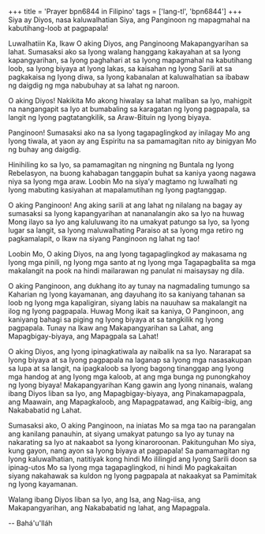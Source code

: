 +++
title = 'Prayer bpn6844 in Filipino'
tags = ['lang-tl', 'bpn6844']
+++
Siya ay Diyos, nasa kaluwalhatian Siya, ang Panginoon ng mapagmahal na kabutihang-loob at pagpapala!

Luwalhatiin Ka, Ikaw O aking Diyos, ang Panginoong Makapangyarihan sa lahat. Sumasaksi ako sa Iyong walang hanggang kakayahan at sa Iyong kapangyarihan, sa Iyong paghahari at sa Iyong mapagmahal na kabutihang loob, sa Iyong biyaya at Iyong lakas, sa kaisahan ng Iyong Sarili at sa pagkakaisa ng Iyong diwa, sa Iyong kabanalan at kaluwalhatian sa ibabaw ng daigdig ng mga nabubuhay at sa lahat ng naroon.

O aking Diyos! Nakikita Mo akong hiwalay sa lahat maliban sa Iyo, mahigpit na nangangapit sa Iyo at bumabaling sa karagatan ng Iyong pagpapala, sa langit ng Iyong pagtatangkilik, sa Araw-Bituin ng Iyong biyaya. 

Panginoon! Sumasaksi ako na sa Iyong tagapaglingkod ay inilagay Mo ang Iyong tiwala, at yaon ay ang Espiritu na sa pamamagitan nito ay binigyan Mo ng buhay ang daigdig.

Hinihiling ko sa Iyo, sa pamamagitan ng ningning ng Buntala ng Iyong Rebelasyon, na buong kahabagan tanggapin buhat sa kaniya yaong nagawa niya sa Iyong mga araw. Loobin Mo na siya’y magtamo ng luwalhati ng Iyong mabuting kasiyahan at mapalamutihan ng Iyong pagtanggap.

O aking Panginoon! Ang aking sarili at ang lahat ng nilalang na bagay ay sumasaksi sa Iyong kapangyarihan at nananalangin ako sa Iyo na huwag Mong ilayo sa Iyo ang kaluluwang ito na umakyat patungo sa Iyo, sa Iyong lugar sa langit, sa Iyong maluwalhating Paraiso at sa Iyong mga retiro ng pagkamalapit, o Ikaw na siyang Panginoon ng lahat ng tao!

Loobin Mo, O aking Diyos, na ang Iyong tagapaglingkod ay makasama ng Iyong mga pinili, ng Iyong mga santo at ng Iyong mga Tagapagbalita sa mga makalangit na pook na hindi mailarawan ng panulat ni maisaysay ng dila.

O aking Panginoon, ang dukhang ito ay tunay na nagmadaling tumungo sa Kaharian ng Iyong kayamanan, ang dayuhang ito sa kaniyang tahanan sa loob ng Iyong mga kapaligiran, siyang labis na nauuhaw sa makalangit na ilog ng Iyong pagpapala. Huwag Mong ikait sa kaniya, O Panginoon, ang kaniyang bahagi sa piging ng Iyong biyaya at sa tangkilik ng Iyong pagpapala. Tunay na Ikaw ang Makapangyarihan sa Lahat, ang Mapagbigay-biyaya, ang Mapagpala sa Lahat!

O aking Diyos, ang Iyong ipinagkatiwala ay naibalik na sa Iyo. Nararapat sa Iyong biyaya at sa Iyong pagpapala na laganap sa Iyong mga nasasakupan sa lupa at sa langit, na ipagkaloob sa Iyong bagong tinanggap ang Iyong mga handog at ang Iyong mga kaloob, at ang mga bunga ng punongkahoy ng Iyong biyaya! Makapangyarihan Kang gawin ang Iyong ninanais, walang ibang Diyos liban sa Iyo, ang Mapagbigay-biyaya, ang Pinakamapagpala, ang Maawain, ang Mapagkaloob, ang Mapagpatawad, ang Kaibig-ibig, ang Nakababatid ng Lahat.

Sumasaksi ako, O aking Panginoon, na iniatas Mo sa mga tao na parangalan ang kanilang panauhin, at siyang umakyat patungo sa Iyo ay tunay na nakarating sa Iyo at nakaabot sa Iyong kinaroroonan. Pakitunguhan Mo siya, kung gayon, nang ayon sa Iyong biyaya at pagpapala! Sa pamamagitan ng Iyong kaluwalhatian, natitiyak kong hindi Mo ililingid ang Iyong Sarili doon sa ipinag-utos Mo sa Iyong mga tagapaglingkod, ni hindi Mo pagkakaitan siyang nakahawak sa kuldon ng Iyong pagpapala at nakaakyat sa Pamimitak ng Iyong kayamanan.

Walang ibang Diyos liban sa Iyo, ang Isa, ang Nag-iisa, ang Makapangyarihan, ang Nakababatid ng lahat, ang Mapagpala.

-- Bahá'u'lláh
